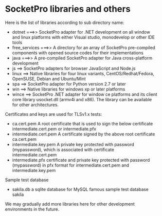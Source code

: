 # SocketPro libraries and others

Here is the list of libraries according to sub directory name:

- dotnet ===>> SocketPro adapter for .NET development on all window and linux platforms with either Visual studio, monodevelop or other IDE tools
- free_services ===>> A directory for an array of SocketPro pre-compiled components with opened source codes for their implementations
- java ===>> A pre-compiled SocketPro adapter for Java cross-platform development
- js ==> SocketPro adapters for browser JavaScript and Node.js
- linux ==> Native libraries for four linux variants, CentOS/Redhat/Fedora, OpenSUSE, Debian and Ubuntu/Mint
- spa ==> SocketPro adapter for Python version 2.7 or later
- win ==> Native libraries for windows xp or later platforms
- wince ==> SocketPro .NET adapter for window ce platforms and its client core library usocket.dll (armv4i and x86). The library can be available for other architectures.

Certificates and keys are used for TLSv1.x tests:

- ca.cert.pem A root certificate that is used to sign the below certificate intermediate.cert.pem or intermediate.pfx
- intermediate.cert.pem A certificate signed by the above root certificate ca.cert.pem
- intermediate.key.pem A private key protected with password (mypassword), which is associated with certificate intermediate.cert.pem
- intermediate.pfx certificate and private key protected with password (mypassword) in pfx format for intermediate.cert.pem and intermediate.key.pem

Sample test database

- sakila.db a sqlite database for MySQL famous sample test database sakila

We may gradually add more libraries here for other development environments in the future.
